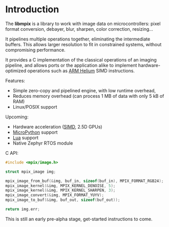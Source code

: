 Introduction
============

The **libmpix** is a library to work with image data on microcontrollers: pixel format conversion,
debayer, blur, sharpen, color correction, resizing...

It pipelines multiple operations together, eliminating the intermediate buffers.
This allows larger resolution to fit in constrained systems, without compromising performance.

It provides a C implementation of the classical operations of an imaging pipeline, and allows
ports or the application alike to implement hardware-optimized operations such as
[ARM Helium](https://www.arm.com/technologies/helium) SIMD instructions.

Features:

- Simple zero-copy and pipelined engine, with low runtime overhead,
- Reduces memory overhead (can process 1 MB of data with only 5 kB of RAM)
- Linux/POSIX support

Upcoming:

- Hardware acceleration ([SIMD](https://www.arm.com/technologies/helium), 2.5D GPUs)
- [MicroPython](https://micropython.org/) support
- [Lua](https://lua.org/) support
- Native Zephyr RTOS module

C API:

```c
#include <mpix/image.h>

struct mpix_image img;

mpix_image_from_buf(&img, buf_in, sizeof(buf_in), MPIX_FORMAT_RGB24);
mpix_image_kernel(&img, MPIX_KERNEL_DENOISE, 5);
mpix_image_kernel(&img, MPIX_KERNEL_SHARPEN, 3);
mpix_image_convert(&img, MPIX_FORMAT_YUYV);
mpix_image_to_buf(&img, buf_out, sizeof(buf_out));

return img.err;
```

This is still an early pre-alpha stage, get-started instructions to come.
